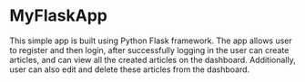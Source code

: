 # MyFlaskApp
This simple app is built using Python Flask framework. The app allows user to register and then login, after successfully logging in the user can create articles, and can view all the created articles on the dashboard.
Additionally, user can also edit and delete these articles from the dashboard.
